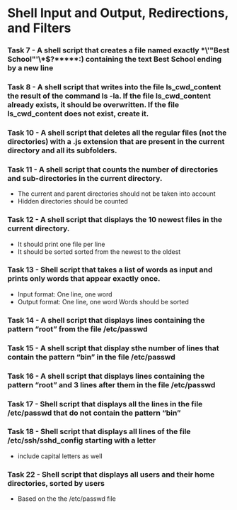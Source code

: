 # Shell Input and Output, Redirections, and Filters

### Task 7 - A shell script that creates a file named exactly \*\\'"Best School"\'\\*$\?\*\*\*\*\*:) containing the text Best School ending by a new line

### Task 8 - A shell script that writes into the file ls_cwd_content the result of the command ls -la. If the file ls_cwd_content already exists, it should be overwritten. If the file ls_cwd_content does not exist, create it.

### Task 10 - A shell script that deletes all the regular files (not the directories) with a .js extension that are present in the current directory and all its subfolders.

### Task 11 - A shell script that counts the number of directories and sub-directories in the current directory.
- The current and parent directories should not be taken into account
- Hidden directories should be counted

### Task 12 - A shell script that displays the 10 newest files in the current directory.
- It should print one file per line
- It should be sorted sorted from the newest to the oldest

### Task 13 - Shell script that takes a list of words as input and prints only words that appear exactly once.
- Input format: One line, one word
- Output format: One line, one word
Words should be sorted

### Task 14 - A shell script that displays lines containing the pattern “root” from the file /etc/passwd

### Task 15 - A shell script that display sthe number of lines that contain the pattern “bin” in the file /etc/passwd

### Task 16 - A shell script that displays lines containing the pattern “root” and 3 lines after them in the file /etc/passwd

### Task 17 - Shell script that displays all the lines in the file /etc/passwd that do not contain the pattern “bin”

### Task 18 - Shell script that displays all lines of the file /etc/ssh/sshd_config starting with a letter
- include capital letters as well

### Task 22 - Shell script that displays all users and their home directories, sorted by users
- Based on the the /etc/passwd file